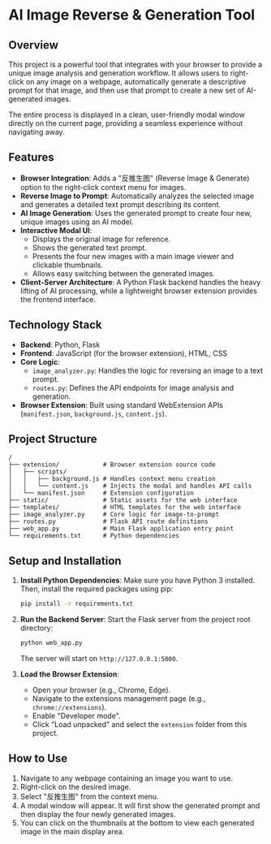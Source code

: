 # AI Image Reverse & Generation Tool

## Overview

This project is a powerful tool that integrates with your browser to provide a unique image analysis and generation workflow. It allows users to right-click on any image on a webpage, automatically generate a descriptive prompt for that image, and then use that prompt to create a new set of AI-generated images.

The entire process is displayed in a clean, user-friendly modal window directly on the current page, providing a seamless experience without navigating away.

## Features

- **Browser Integration**: Adds a "反推生图" (Reverse Image & Generate) option to the right-click context menu for images.
- **Reverse Image to Prompt**: Automatically analyzes the selected image and generates a detailed text prompt describing its content.
- **AI Image Generation**: Uses the generated prompt to create four new, unique images using an AI model.
- **Interactive Modal UI**:
  - Displays the original image for reference.
  - Shows the generated text prompt.
  - Presents the four new images with a main image viewer and clickable thumbnails.
  - Allows easy switching between the generated images.
- **Client-Server Architecture**: A Python Flask backend handles the heavy lifting of AI processing, while a lightweight browser extension provides the frontend interface.

## Technology Stack

- **Backend**: Python, Flask
- **Frontend**: JavaScript (for the browser extension), HTML, CSS
- **Core Logic**:
  - `image_analyzer.py`: Handles the logic for reversing an image to a text prompt.
  - `routes.py`: Defines the API endpoints for image analysis and generation.
- **Browser Extension**: Built using standard WebExtension APIs (`manifest.json`, `background.js`, `content.js`).

## Project Structure

```
/
├── extension/            # Browser extension source code
│   ├── scripts/
│   │   ├── background.js # Handles context menu creation
│   │   └── content.js    # Injects the modal and handles API calls
│   └── manifest.json     # Extension configuration
├── static/               # Static assets for the web interface
├── templates/            # HTML templates for the web interface
├── image_analyzer.py     # Core logic for image-to-prompt
├── routes.py             # Flask API route definitions
├── web_app.py            # Main Flask application entry point
└── requirements.txt      # Python dependencies
```

## Setup and Installation

1.  **Install Python Dependencies**:
    Make sure you have Python 3 installed. Then, install the required packages using pip:
    ```bash
    pip install -r requirements.txt
    ```

2.  **Run the Backend Server**:
    Start the Flask server from the project root directory:
    ```bash
    python web_app.py
    ```
    The server will start on `http://127.0.0.1:5000`.

3.  **Load the Browser Extension**:
    - Open your browser (e.g., Chrome, Edge).
    - Navigate to the extensions management page (e.g., `chrome://extensions`).
    - Enable "Developer mode".
    - Click "Load unpacked" and select the `extension` folder from this project.

## How to Use

1.  Navigate to any webpage containing an image you want to use.
2.  Right-click on the desired image.
3.  Select "反推生图" from the context menu.
4.  A modal window will appear. It will first show the generated prompt and then display the four newly generated images.
5.  You can click on the thumbnails at the bottom to view each generated image in the main display area.